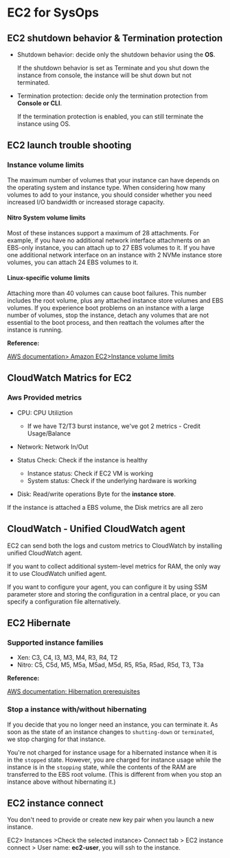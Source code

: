 # EC2 for SysOps

## EC2 shutdown behavior & Termination protection

* Shutdown behavior: decide only the shutdown behavior using the **OS**. 

  If the shutdown behavior is set as Terminate and you shut down the instance from console, the instance will be shut down but not terminated. 

* Termination protection: decide only the termination protection from **Console or CLI**. 

  If the termination protection is enabled, you can still terminate the instance using OS. 

## EC2 launch trouble shooting

### Instance volume limits

The maximum number of volumes that your instance can have depends on the operating system and instance type. When considering how many volumes to add to your instance, you should consider whether you need increased I/O bandwidth or increased storage capacity.

#### Nitro System volume limits

Most of these instances support a maximum of 28 attachments. For example, if you have no additional network interface attachments on an EBS-only instance, you can attach up to 27 EBS volumes to it. If you have one additional network interface on an instance with 2 NVMe instance store volumes, you can attach 24 EBS volumes to it.

#### Linux-specific volume limits

Attaching more than 40 volumes can cause boot failures. This number includes the root volume, plus any attached instance store volumes and EBS volumes. If you experience boot problems on an instance with a large number of volumes, stop the instance, detach any volumes that are not essential to the boot process, and then reattach the volumes after the instance is running.

**Reference:**

[AWS documentation> Amazon EC2>Instance volume limits](https://docs.aws.amazon.com/AWSEC2/latest/UserGuide/volume_limits.html)

## CloudWatch Matrics for EC2

### Aws Provided metrics

* CPU: CPU Utiliztion
  * If we have T2/T3 burst instance, we've got 2 metrics - Credit Usage/Balance 
* Network: Network In/Out

* Status Check: Check if the instance is healthy
  * Instance status: Check if EC2 VM is working
  * System status: Check if the underlying hardware is working

* Disk: Read/write operations Byte for the **instance store**. 

If the instance is attached a EBS volume, the Disk metrics are all zero



## CloudWatch - Unified CloudWatch agent

EC2 can send both the logs and custom metrics to CloudWatch by installing unified CloudWatch agent.

If you want to collect additional system-level metrics for RAM, the only way it to use CloudWatch unified agent.

If you want to configure your agent, you can configure it by using SSM parameter store and storing the configuration in a central place, or you can specify a configuration file alternatively. 



## EC2 Hibernate 

### Supported instance families

- Xen: C3, C4, I3, M3, M4, R3, R4, T2
- Nitro: C5, C5d, M5, M5a, M5ad, M5d, R5, R5a, R5ad, R5d, T3, T3a

**Reference:**

[AWS documentation: Hibernation prerequisites](https://docs.aws.amazon.com/AWSEC2/latest/UserGuide/hibernating-prerequisites.html#hibernation-prereqs-supported-instance-families)

### Stop a instance with/without hibernating

If you decide that you no longer need an instance, you can terminate it. As soon as the state of an instance changes to `shutting-down` or `terminated`, we stop charging for that instance. 

You're not charged for instance usage for a hibernated instance when it is in the `stopped` state. However, you are charged for instance usage while the instance is in the `stopping` state, while the contents of the RAM are transferred to the EBS root volume. (This is different from when you stop an instance above without hibernating it.)

## EC2 instance connect

You don't need to provide or create new key pair when you launch a new instance. 

EC2> Instances >Check the selected instance> Connect tab > EC2 instance connect > User name: **ec2-user**, you will ssh to the instance. 





